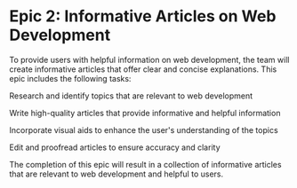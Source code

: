 # Epic 2: Informative Articles on Web Development
To provide users with helpful information on web development, the team will create informative articles that offer clear and concise explanations. This epic includes the following tasks:

Research and identify topics that are relevant to web development

Write high-quality articles that provide informative and helpful information

Incorporate visual aids to enhance the user's understanding of the topics

Edit and proofread articles to ensure accuracy and clarity

The completion of this epic will result in a collection of informative articles that are relevant to web development and helpful to users.